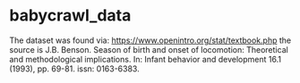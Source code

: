 # babycrawl_data
The dataset was found via: https://www.openintro.org/stat/textbook.php the source is J.B. Benson. Season of birth and onset of locomotion: Theoretical and methodological implications. In: Infant behavior and development 16.1 (1993), pp. 69-81. issn: 0163-6383.
